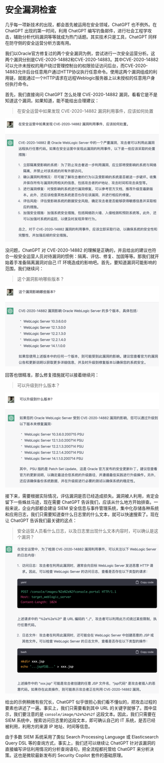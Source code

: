 # 安全漏洞检查

几乎每一项新技术的出现，都会首先被运用在安全领域，ChatGPT 也不例外。在 ChatGPT 出现的第一时间，利用 ChatGPT 编写钓鱼邮件，进行社会工程学攻击，辅助分析代码漏洞等等就成为热门话题。其实技术只是工具，ChatGPT 同样在防守侧的安全运营分析方面有用。

我们以Oracle官方修复过的两个安全漏洞为例，尝试进行一次安全运营分析。这两个漏洞分别是CVE-2020-14882和CVE-2020-14883。其中CVE-2020-14882可以允许未授权的用户绕过管理控制台的权限验证访问后台，而CVE-2020-14883允许后台任意用户通过HTTP协议执行任意命令。使用这两个漏洞组成的利用链，就能通过一个HTTP请求在远程Weblogic服务器上以未授权的任意用户身份执行命令。

首先，我们直接询问 ChatGPT 怎么处理 CVE-2020-14882 漏洞，看看它是不是知道这个漏洞，如果知道，能不能给出合理建议：

> 在安全运营中如果发现 CVE-2020-14882 漏洞利用事件，应该如何处置

![](/images/awesome/security-1.png)

没问题，ChatGPT 对 CVE-2020-14882 的理解是正确的，并且给出的建议也符合一般安全运营人员对待漏洞的惯例：隔离、评估、修复、加固等等。那我们就开始着手准备隔离漏洞对自己 IT 环境造成的影响吧。首先，要知道漏洞可能影响的范围，我们继续问：

> 这个漏洞影响哪些版本？

![](/images/awesome/security-2.png)

回答也很精准，那么修复措施就可以接着继续问：

> 可以升级到什么版本？

![](/images/awesome/security-3.png)

接下来，需要根据实际情况，评估漏洞是否已经造成损失。漏洞被人利用，肯定会留下一些蛛丝马迹，现在需要 ChatGPT 告诉我们，应该从什么地方开始排查。一般来说，企业内部都会建设 SIEM 安全信息与事件管理系统，集中化存储各种系统和应用日志，我们只需要知道查什么日志里的什么文本，就可以快速搜索了。现在让 ChatGPT 告诉我们最关键的这点：

> 安全运营人员看什么日志，以及日志里出现什么文本内容时，可以确认是这个漏洞？

![](/images/awesome/security-4.png)

给出的示例稍微有些冗长，ChatGPT 似乎很担心我们看不懂似的，把攻击过程的要素也讲述了一遍。事实上，我们只需要看到其中 URL 的关键字就够了。图中显示，我们要注意的是 `console/image/%2e%2e%2f` 这段文本。因此，我们只需要在 SIEM 系统中，搜索访问日志里的这段文本，即可确认自己的 IT 系统，是否已经被利用，利用方的来源 IP 地址、时间等信息。

由于多数 SIEM 系统采用了类似 Search Processing Language 或 Elasticsearch Query DSL 等的查询方式，事实上，我们还可以继续让 ChatGPT 针对该漏洞的直接编写评估利用情况的分析查询语句，把全流程都托管给 ChatGPT 来分析决策。这也是微软最新发布的 Security Copilot 套件的基础原理。

